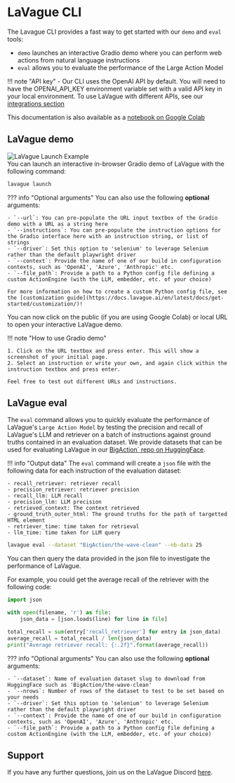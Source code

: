 # LaVague CLI

The Lavague CLI provides a fast way to get started with our `demo` and `eval` tools:

-  `demo` launches an interactive Gradio demo where you can perform web actions from natural language instructions
- `eval` allows you to evaluate the performance of the Large Action Model

!!! note "API key"
    - Our CLI uses the OpenAI API by default. You will need to have the OPENAI_API_KEY environment variable set  with a valid API key in your local environment.
    To use LaVague with different APIs, see our [integrations section](https://docs.lavague.ai/en/latest/docs/integrations/home/)


This documentation is also available as a [notebook on Google Colab](https://colab.research.google.com/github/lavague-ai/lavague/blob/main/docs/docs/get-started/notebooks/cli.ipynb)

## LaVague demo
<div>
    <img src="https://raw.githubusercontent.com/lavague-ai/lavague/main/docs/assets/lavague_launch_hn.gif" alt="LaVague Launch Example">
</div>
You can launch an interactive in-browser Gradio demo of LaVague with the following command:

```bash
lavague launch
```

??? info "Optional arguments"
    You can also use the following **optional** arguments:

    - `--url`: You can pre-populate the URL input textbox of the Gradio demo with a URL as a string here
    - `--instructions`: You can pre-populate the instruction options for the Gradio interface here with an instruction string, or list of strings
    - `--driver`: Set this option to 'selenium' to leverage Selenium rather than the default playwright driver
    - `--context`: Provide the name of one of our build in configuration contexts, such as 'OpenAI', 'Azure', 'Anthropic' etc.
    - `--file_path`: Provide a path to a Python config file defining a custom ActionEngine (with the LLM, embedder, etc. of your choice)

    For more information on how to create a custom Python config file, see the [customization guide](https://docs.lavague.ai/en/latest/docs/get-started/customization/)!

You can now click on the public (if you are using Google Colab) or local URL to open your interactive LaVague demo.

!!! note "How to use Gradio demo"

    1. Click on the URL textbox and press enter. This will show a screenshot of your initial page.
    2. Select an instruction or write your own, and again click within the instruction textbox and press enter.

    Feel free to test out different URLs and instructions.

## LaVague eval

The `eval` command allows you to quickly evaluate the performance of LaVague's `Large Action Model` by testing the precision and recall of LaVague's LLM and retriever on a batch of instructions against ground truths contained in an evaluation dataset. We provide datasets that can be used for evaluating LaVague in our [BigAction` repo on HuggingFace](https://huggingface.co/BigAction).

!!! info "Output data"
    The `eval` command will create a `json` file with the following data for each instruction of the evaluation dataset:

    - recall_retriever: retriever recall
    - precision_retriever: retriever precision
    - recall_llm: LLM recall
    - precision_llm: LLM precision
    - retrieved_context: The context retrieved
    - ground_truth_outer_html: The ground truths for the path of targetted HTML element
    - retriever_time: time taken for retrieval
    - llm_time: time taken for LLM query

```bash
lavague eval --dataset "BigAction/the-wave-clean" --nb-data 25
```

You can then query the data provided in the json file to investigate the performance of LaVague.

For example, you could get the average recall of the retriever with the following code:

```python
import json

with open(filename, 'r') as file:
    json_data = [json.loads(line) for line in file]

total_recall = sum(entry['recall_retriever'] for entry in json_data)
average_recall = total_recall / len(json_data)
print("Average retriever recall: {:.2f}".format(average_recall))
```

??? info "Optional arguments"
    You can also use the following **optional** arguments:

    - `--dataset`: Name of evaluation dataset slug to download from HuggingFace such as 'BigAction/the-wave-clean'
    - `--nrows`: Number of rows of the dataset to test to be set based on your needs
    - `--driver`: Set this option to 'selenium' to leverage Selenium rather than the default playwright driver
    - `--context`: Provide the name of one of our build in configuration contexts, such as 'OpenAI', 'Azure', 'Anthropic' etc.
    - `--file_path`: Provide a path to a Python config file defining a custom ActionEngine (with the LLM, embedder, etc. of your choice)

## Support

If you have any further questions, join us on the LaVague Discord [here](https://discord.com/invite/SDxn9KpqX9).